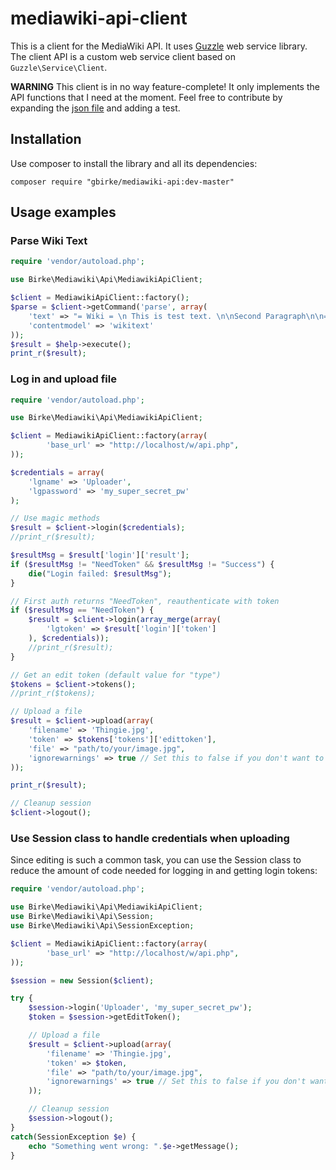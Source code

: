 # mediawiki-api-client

This is a client for the MediaWiki API. It uses [Guzzle][1] web service library. The client API is a custom web service client based on `Guzzle\Service\Client`.

**WARNING** This client is in no way feature-complete! It only implements the API functions that I need at the moment. Feel free to contribute by expanding the [json file](src/Birke/Mediawiki/Api/client.json) and adding a test.

## Installation

Use composer to install the library and all its dependencies:

    composer require "gbirke/mediawiki-api:dev-master" 

## Usage examples
### Parse Wiki Text

```php
require 'vendor/autoload.php';

use Birke\Mediawiki\Api\MediawikiApiClient;

$client = MediawikiApiClient::factory();
$parse = $client->getCommand('parse', array(
    'text' => "= Wiki = \n This is test text. \n\nSecond Paragraph\n\n== Foo ==\nLorem Ipsum",
    'contentmodel' => 'wikitext'
));
$result = $help->execute();
print_r($result);
```

### Log in and upload file

```php
require 'vendor/autoload.php';

use Birke\Mediawiki\Api\MediawikiApiClient;

$client = MediawikiApiClient::factory(array(
        'base_url' => "http://localhost/w/api.php",
));

$credentials = array(
    'lgname' => 'Uploader',
    'lgpassword' => 'my_super_secret_pw'
);

// Use magic methods
$result = $client->login($credentials);
//print_r($result);

$resultMsg = $result['login']['result'];
if ($resultMsg != "NeedToken" && $resultMsg != "Success") {
    die("Login failed: $resultMsg");
}

// First auth returns "NeedToken", reauthenticate with token
if ($resultMsg == "NeedToken") {
    $result = $client->login(array_merge(array(
        'lgtoken' => $result['login']['token']
    ), $credentials));
    //print_r($result);
}

// Get an edit token (default value for "type")
$tokens = $client->tokens();
//print_r($tokens);

// Upload a file
$result = $client->upload(array(
    'filename' => 'Thingie.jpg',
    'token' => $tokens['tokens']['edittoken'],
    'file' => "path/to/your/image.jpg",
    'ignorewarnings' => true // Set this to false if you don't want to override files
));

print_r($result);

// Cleanup session
$client->logout();
```

### Use Session class to handle credentials when uploading

Since editing is such a common task, you can use the Session class to reduce the amount of code needed for logging in and getting login tokens:

```php
require 'vendor/autoload.php';

use Birke\Mediawiki\Api\MediawikiApiClient;
use Birke\Mediawiki\Api\Session;
use Birke\Mediawiki\Api\SessionException;

$client = MediawikiApiClient::factory(array(
        'base_url' => "http://localhost/w/api.php",
));

$session = new Session($client);

try {
    $session->login('Uploader', 'my_super_secret_pw');
    $token = $session->getEditToken();

    // Upload a file
    $result = $client->upload(array(
        'filename' => 'Thingie.jpg',
        'token' => $token,
        'file' => "path/to/your/image.jpg",
        'ignorewarnings' => true // Set this to false if you don't want to override files
    ));

    // Cleanup session
    $session->logout();
}
catch(SessionException $e) {
    echo "Something went wrong: ".$e->getMessage();
}
```


[1]: http://guzzlephp.org/
